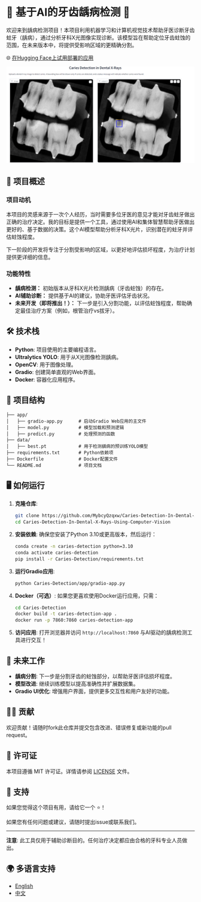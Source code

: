 # 🦷 基于AI的牙齿龋病检测 🦷

欢迎来到龋病检测项目！本项目利用机器学习和计算机视觉技术帮助牙医诊断牙齿蛀牙（龋病），通过分析牙科X光图像实现诊断。该模型旨在帮助定位牙齿蛀蚀的范围，在未来版本中，将提供受影响区域的更精确分割。

🌐 [在Hugging Face上试用部署的应用](https://sabagul-caries-detection-from-x-rays.hf.space)

<img src="result.png" alt="Logo" width="700" />

## 🚀 项目概述

### 项目动机
本项目的灵感来源于一次个人经历，当时需要多位牙医的意见才能对牙齿蛀牙做出正确的治疗决定。我的目标是提供一个工具，通过使用AI和集体智慧帮助牙医做出更好的、基于数据的决策。这个AI模型帮助分析牙科X光片，识别潜在的蛀牙并评估蛀蚀程度。

下一阶段的开发将专注于分割受影响的区域，以更好地评估损坏程度，为治疗计划提供更详细的信息。

### 功能特性
- **龋病检测：** 初始版本从牙科X光片检测龋病（牙齿蛀蚀）的存在。
- **AI辅助诊断：** 提供基于AI的建议，协助牙医评估牙齿状况。
- **未来开发（即将推出！）：** 下一步是引入分割功能，以评估蛀蚀程度，帮助确定最佳治疗方案（例如，根管治疗vs拔牙）。

## 🛠 技术栈
- **Python**: 项目使用的主要编程语言。
- **Ultralytics YOLO**: 用于从X光图像检测龋病。
- **OpenCV**: 用于图像处理。
- **Gradio**: 创建简单直观的Web界面。
- **Docker**: 容器化应用程序。

## 📂 项目结构
```
├── app/
│   ├── gradio-app.py      # 启动Gradio Web应用的主文件
│   ├── model.py           # 模型加载和预测逻辑
│   ├── predict.py         # 处理预测的函数
├── data/
│   ├── best.pt            # 用于检测龋病的预训练YOLO模型
├── requirements.txt       # Python依赖项
├── Dockerfile             # Docker配置文件
└── README.md              # 项目文档
```

## 🖥 如何运行

1. **克隆仓库**:
   ```bash
   git clone https://github.com/MybcyQzqxw/Caries-Detection-In-Dental-X-Rays-Using-Computer-Vision.git
   cd Caries-Detection-In-Dental-X-Rays-Using-Computer-Vision
   ```

2. **安装依赖**:
   确保您安装了Python 3.10或更高版本，然后运行：
   ```bash
   conda create -n caries-detection python=3.10
   conda activate caries-detection
   pip install -r Caries-Detection/requirements.txt
   ```

3. **运行Gradio应用**:
   ```bash
   python Caries-Detection/app/gradio-app.py
   ```

4. **Docker（可选）**:
   如果您更喜欢使用Docker运行应用，只需：
   ```bash
   cd Caries-Detection
   docker build -t caries-detection-app .
   docker run -p 7860:7860 caries-detection-app
   ```

5. **访问应用**:
   打开浏览器并访问 `http://localhost:7860` 与AI驱动的龋病检测工具进行交互！

## 📝 未来工作
- **龋病分割**: 下一步是分割牙齿的蛀蚀部分，以帮助牙医评估损坏程度。
- **模型改进**: 继续训练模型以提高准确性并扩展数据集。
- **Gradio UI优化**: 增强用户界面，提供更多交互性和用户友好的功能。

## 👩‍💻 贡献
欢迎贡献！请随时fork此仓库并提交包含改进、错误修复或新功能的pull request。

## 📄 许可证
本项目遵循 MIT 许可证。详情请参阅 [LICENSE](LICENSE) 文件。

## 🤝 支持
如果您觉得这个项目有用，请给它一个 ⭐️！

如果您有任何问题或建议，请随时提出issue或联系我们。

---

**注意**: 此工具仅用于辅助诊断目的。任何治疗决定都应由合格的牙科专业人员做出。

## 🌍 多语言支持
- [English](README.md)
- [中文](README.zh-CN.md)
